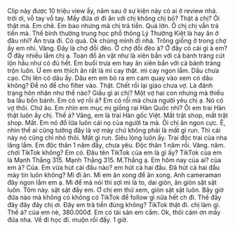 Clip này được 10 triệu view ấy, năm sau ở sự kiện này có ai ở review nhá. trời ơi, vỗ tay vỗ tay. Mấy đứa ơi đi ăn với chị không chị bỏ? Thật á chị? Ôi thật mà. Em chê. Em bao nhưng mà chị trả tiền. Quá lớn. Ô chị chị vẫn trả tiền mà. Thế bình thường trung học phổ thông Lý Thường Kiệt là hay ăn ở đâu nhỉ? Ăn trưa đi. Có quá. Ok chúng mình đi nhá. Trông giống ở trong chợ ấy em nhỉ. Vâng. Đây là chợ đồi đèo. Ờ chợ đồi đèo à? Ở đây có cái gì à em? Ở đây nhiều lắm chị ạ. Toàn đồ ăn vặt như là xiên bẩn với cả bánh tráng cút lộn hầu như có đủ hết. Em buổi trưa em hay ăn xiên bẩn với cả bánh tráng trộn luôn. Ừ em em thích ăn rất là mì cay thật. mì cay ngon lắm. Dầu chưa cạo. Chị lên có dâu ấy. Dâu em em bỏ ra em cam quay vào xem có dâu không? Để nó để cho filter vào. Thật. Chết rồi lại giáo chưa vợ. Là đánh trạng hôn nhân như thế nào? Giấu gì ai chị? Một vợ hai con nhưng mà thiếu ba lầu bốn bánh. Em có vợ rồi á? Em có rồi mà chưa người yêu chị ạ. Nó có vợ thôi. Chứ ảo. Em nhìn em mục mị giống rai Hàn Quốc nhỉ? Ôi em trai Hàn thật luôn ấy chị. Thế á? Vâng, em là trai Hàn gốc Việt. Mất trật shop, mất trật shop. Mất. Em nó đổ lửa luôn cái nọ của người ta mà. Ôi chị ăn ngon cực. Ê, nhìn thế ai cũng tưởng đây là vợ mày chứ không phải là mất gì run. Thì cái này nó cũng chỉ nhỏ thôi. Mất gì run. Siêu lòng luôn ấy. Trai độc trai của nha lăng lắm. Em độc thân 1 năm đấy, chưa yêu. Độc thân 1 năm rồi. Vâng. năm. chơi TikTok không? Em có. Đâu tên TikTok của em là gì ấy? TikTok của em là Mạnh Thắng 315. Mạnh Thắng 315. M.Thắng ạ. Em hôm nay của ai? của em à? Của. Em vừa hút cái đầu nào? em hút cả hai đầu. Đã hút cả hai đầu mày tin luôn không? Mì đi ăn. Mì em ăn xong để ăn xong. Anh cameraman đây ngon lắm em ạ. Mì để mà nói thì sợi mì là to, dai giòn, ăn giòn sật sật luôn. Tôm này. sật sật đấy em. Ơ chị em thử xem, giòn sật sật luôn. Bây giờ đứa nào mà không có không có TikTok để follow gì nữa hết ch đi. Thế đây đây đây đây chị ơi. Đây em trả tiền đúng không? TikTok thật đi. chị làm gì. Thế á? của em nè, 380.000đ. Em có tài sản em cắm. Ok, thôi cảm ơn mấy đứa nha. Về đi học đi. muộn rồi đấy. 1 giờ.